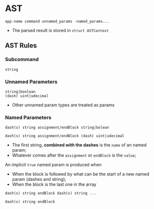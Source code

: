 # AST

````
app-name command unnamed_params -named_params...
````

- The parsed result is stored in `struct ASTContext`

## AST Rules

### Subcommand

````
string
````

### Unnamed Parameters

````
string|boolean
(dash) uint|udecimal
````
- Other unnamed param types are treated as params

### Named Parameters

````
dash(s) string assignment/endBlock string|bolean
````

````
dash(s) string assignment/endBlock (dash) uint|udecimal
````

- The first string, **combined with the dashes** is the `name` of an named param;
- Whatever comes after the `assignment` or `endBlock` is the `value`;

An implicit `true` named param is produced when

- When the block is followed by what can be the start of a new named param (dashes and 
string);
- When the block is the last one in the array

````
dash(s) string endBlock dash(s) string ...
````

````
dash(s) string endBlock
````
